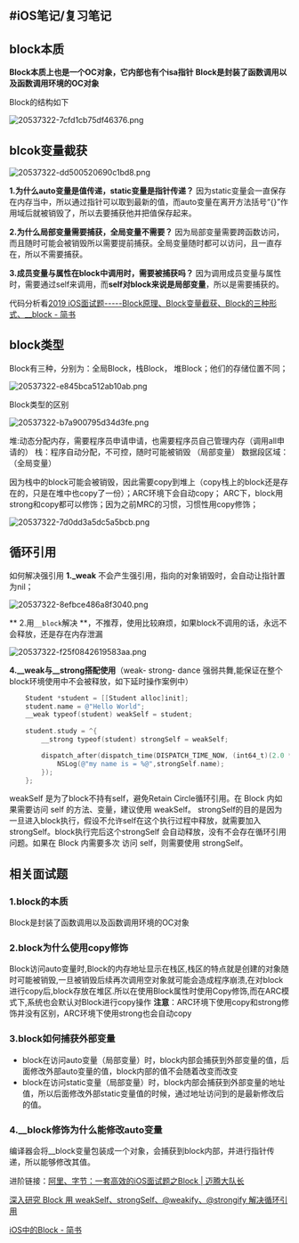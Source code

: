 #iOS笔记/复习笔记
---
## block本质
**Block本质上也是一个OC对象，它内部也有个isa指针**
**Block是封装了函数调用以及函数调用环境的OC对象**

Block的结构如下


![20537322-7cfd1cb75df46376.png](https://p1-juejin.byteimg.com/tos-cn-i-k3u1fbpfcp/06a446ead5cc43aea38e24661f2a04a6~tplv-k3u1fbpfcp-watermark.image?)

## blcok变量截获


![20537322-dd500520690c1bd8.png](https://p1-juejin.byteimg.com/tos-cn-i-k3u1fbpfcp/1761b1960b344bbc986db44ba395e200~tplv-k3u1fbpfcp-watermark.image?)

**1.为什么auto变量是值传递，static变量是指针传递？**
因为static变量会一直保存在内存当中，所以通过指针可以取到最新的值，而auto变量在离开方法括号“{}”作用域后就被销毁了，所以去要捕获他并把值保存起来。

**2.为什么局部变量需要捕获，全局变量不需要？**
因为局部变量需要跨函数访问，而且随时可能会被销毁所以需要提前捕获。全局变量随时都可以访问，且一直存在，所以不需要捕获。

**3.成员变量与属性在block中调用时，需要被捕获吗？**
因为调用成员变量与属性时，需要通过self来调用，而**self对block来说是局部变量**，所以是需要捕获的。

代码分析看[2019 iOS面试题-----Block原理、Block变量截获、Block的三种形式、__block - 简书](https://www.jianshu.com/p/0e1a0e7e988d)

## block类型

Block有三种，分别为：全局Block，栈Block， 堆Block；他们的存储位置不同；


![20537322-e845bca512ab10ab.png](https://p6-juejin.byteimg.com/tos-cn-i-k3u1fbpfcp/22e0e1a3abb746f5a4970fd69861b1e7~tplv-k3u1fbpfcp-watermark.image?)

Block类型的区别

![20537322-b7a900795d34d3fe.png](https://p6-juejin.byteimg.com/tos-cn-i-k3u1fbpfcp/ffa9c63576974d40b2ce9955fcee2cda~tplv-k3u1fbpfcp-watermark.image?)

堆:动态分配内存，需要程序员申请申请，也需要程序员自己管理内存（调用all申请的）
栈：程序自动分配，不可控，随时可能被销毁 （局部变量）
数据段区域：（全局变量）

因为栈中的block可能会被销毁，因此需要copy到堆上（copy栈上的block还是存在的，只是在堆中也copy了一份）；ARC环境下会自动copy；
ARC下，block用strong和copy都可以修饰；因为之前MRC的习惯，习惯性用copy修饰；


![20537322-7d0dd3a5dc5a5bcb.png](https://p9-juejin.byteimg.com/tos-cn-i-k3u1fbpfcp/c9da38869bb44cf2bba32efac8f659e7~tplv-k3u1fbpfcp-watermark.image?)

## 循环引用
如何解决强引用
**1._weak**
不会产生强引用，指向的对象销毁时，会自动让指针置为nil；


![20537322-8efbce486a8f3040.png](https://p6-juejin.byteimg.com/tos-cn-i-k3u1fbpfcp/3afd4fe667904fa59faa651cf6f8dfd9~tplv-k3u1fbpfcp-watermark.image?)

** 2.用`__block`解决 **，不推荐，使用比较麻烦，如果block不调用的话，永远不会释放，还是存在内存泄漏


![20537322-f25f0842619583aa.png](https://p6-juejin.byteimg.com/tos-cn-i-k3u1fbpfcp/03361c922bdd4801b29efaa8e4a4d90f~tplv-k3u1fbpfcp-watermark.image?)

**4.__weak与__strong搭配使用**（weak- strong- dance 强弱共舞,能保证在整个block环境使用中不会被释放，如下延时操作案例中）

```objectivec
    Student *student = [[Student alloc]init];
    student.name = @"Hello World";
    __weak typeof(student) weakSelf = student;
    
    student.study = ^{
        __strong typeof(student) strongSelf = weakSelf;

        dispatch_after(dispatch_time(DISPATCH_TIME_NOW, (int64_t)(2.0 * NSEC_PER_SEC)), dispatch_get_main_queue(), ^{
            NSLog(@"my name is = %@",strongSelf.name);
        });
    };
```

weakSelf 是为了block不持有self，避免Retain Circle循环引用。在 Block 内如果需要访问 self 的方法、变量，建议使用 weakSelf。
strongSelf的目的是因为一旦进入block执行，假设不允许self在这个执行过程中释放，就需要加入strongSelf。block执行完后这个strongSelf 会自动释放，没有不会存在循环引用问题。如果在 Block 内需要多次 访问 self，则需要使用 strongSelf。

## 相关面试题
### 1.block的本质
Block是封装了函数调用以及函数调用环境的OC对象
### 2.block为什么使用copy修饰
Block访问auto变量时,Block的内存地址显示在栈区,栈区的特点就是创建的对象随时可能被销毁,一旦被销毁后续再次调用空对象就可能会造成程序崩溃,在对block进行copy后,block存放在堆区.所以在使用Block属性时使用Copy修饰,而在ARC模式下,系统也会默认对Block进行copy操作
**注意**：ARC环境下使用copy和strong修饰并没有区别，ARC环境下使用strong也会自动copy
### 3.block如何捕获外部变量
* block在访问auto变量（局部变量）时，block内部会捕获到外部变量的值，后面修改外部auto变量的值，block内部的值不会随着改变而改变
* block在访问static变量（局部变量）时，block内部会捕获到外部变量的地址值，所以后面修改外部static变量值的时候，通过地址访问到的是最新修改后的值。
### 4.__block修饰为什么能修改auto变量
编译器会将__block变量包装成一个对象，会捕获到block内部，并进行指针传递，所以能够修改其值。

进阶链接：[阿里、字节：一套高效的iOS面试题之Block | 迈腾大队长](https://www.sunyazhou.com/2020/09/Block/)

[深入研究 Block 用 weakSelf、strongSelf、@weakify、@strongify 解决循环引用](https://halfrost.com/ios_block_retain_circle/)

[iOS中的Block - 简书](https://www.jianshu.com/p/1957da2e92ca)
